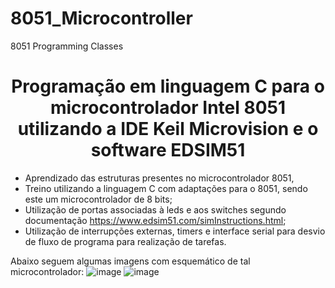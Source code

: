# 8051_Microcontroller
8051 Programming Classes 


  <h1 align="center"> Programação em linguagem C para o microcontrolador Intel 8051 utilizando a IDE Keil Microvision e o software EDSIM51 </h1>
  
- Aprendizado das estruturas presentes no microcontrolador 8051,
- Treino utilizando a linguagem C com adaptações para o 8051, sendo este um microcontrolador de 8 bits;
- Utilização de portas associadas à leds e aos switches segundo documentação https://www.edsim51.com/simInstructions.html;
- Utilização de interrupções externas, timers e interface serial para desvio de fluxo de programa para realização de tarefas.

Abaixo seguem algumas imagens com esquemático de tal microcontrolador:
![image](https://user-images.githubusercontent.com/103065087/161820665-4ebf98b1-310a-441d-8ace-b492711b6828.png)
![image](https://user-images.githubusercontent.com/103065087/161821455-01e55ead-1b5f-4faa-a5fd-6899c11d1f60.png)



